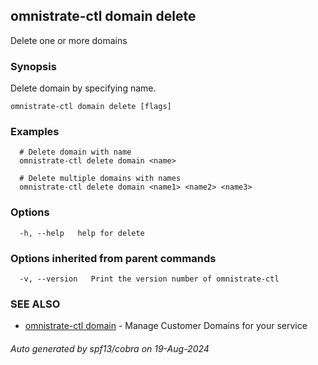 ## omnistrate-ctl domain delete

Delete one or more domains

### Synopsis

Delete domain by specifying name.

```
omnistrate-ctl domain delete [flags]
```

### Examples

```
  # Delete domain with name
  omnistrate-ctl delete domain <name>

  # Delete multiple domains with names
  omnistrate-ctl delete domain <name1> <name2> <name3>
```

### Options

```
  -h, --help   help for delete
```

### Options inherited from parent commands

```
  -v, --version   Print the version number of omnistrate-ctl
```

### SEE ALSO

* [omnistrate-ctl domain](omnistrate-ctl_domain.md)	 - Manage Customer Domains for your service

###### Auto generated by spf13/cobra on 19-Aug-2024
